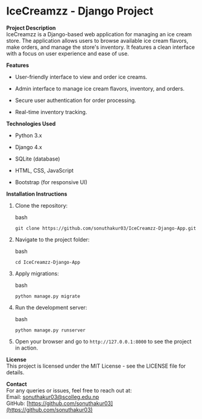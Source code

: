 
# IceCreamzz - Django Project

**Project Description**  
IceCreamzz is a Django-based web application for managing an ice cream store. The application allows users to browse available ice cream flavors, make orders, and manage the store's inventory. It features a clean interface with a focus on user experience and ease of use.

**Features**

-   User-friendly interface to view and order ice creams.
    
-   Admin interface to manage ice cream flavors, inventory, and orders.
    
-   Secure user authentication for order processing.
    
-   Real-time inventory tracking.
    

**Technologies Used**

-   Python 3.x
    
-   Django 4.x
    
-   SQLite (database)
    
-   HTML, CSS, JavaScript
    
-   Bootstrap (for responsive UI)
    

**Installation Instructions**

1.  Clone the repository:
    
    bash
    
    `git clone https://github.com/sonuthakur03/IceCreamzz-Django-App.git` 
    
2.  Navigate to the project folder:
    
    bash
    
    `cd IceCreamzz-Django-App` 
    
3.  Apply migrations:
    
    bash
    
    `python manage.py migrate` 
    
4.  Run the development server:
    
    bash

    `python manage.py runserver` 
    
5.  Open your browser and go to `http://127.0.0.1:8000` to see the project in action.


**License**  
This project is licensed under the MIT License - see the LICENSE file for details.

**Contact**  
For any queries or issues, feel free to reach out at:  
Email: sonuthakur03@scolleg.edu.np  
GitHub: [https://github.com/sonuthakur03](https://github.com/sonuthakur03)
